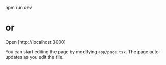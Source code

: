 





npm run dev
# or



Open [http://localhost:3000]

You can start editing the page by modifying `app/page.tsx`. The page auto-updates as you edit the file.






